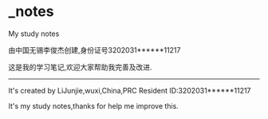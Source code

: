# _notes
My study notes

由中国无锡李俊杰创建,身份证号3202031******11217

这是我的学习笔记,欢迎大家帮助我完善及改进.

---

It's created by LiJunjie,wuxi,China,PRC Resident ID:3202031******11217

It's my study notes,thanks for help me improve this.
